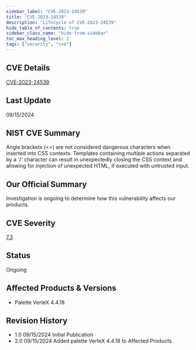 ```yaml
---
sidebar_label: "CVE-2023-24539"
title: "CVE-2023-24539"
description: "Lifecycle of CVE-2023-24539"
hide_table_of_contents: true
sidebar_class_name: "hide-from-sidebar"
toc_max_heading_level: 2
tags: ["security", "cve"]
---
```


## CVE Details

[CVE-2023-24539](https://nvd.nist.gov/vuln/detail/CVE-2023-24539)

## Last Update

09/15/2024

## NIST CVE Summary

Angle brackets (<>) are not considered dangerous characters when inserted into CSS contexts. Templates containing multiple actions separated by a '/' character can result in unexpectedly closing the CSS context and allowing for injection of unexpected HTML, if executed with untrusted input.

## Our Official Summary

Investigation is ongoing to determine how this vulnerability affects our products.

## CVE Severity

[7.3](https://nvd.nist.gov/vuln/detail/CVE-2023-24539)

## Status

Ongoing

## Affected Products & Versions

- Palette VerteX 4.4.18

## Revision History

- 1.0 09/15/2024 Initial Publication
- 2.0 09/15/2024 Added palette VerteX 4.4.18 to Affected Products
